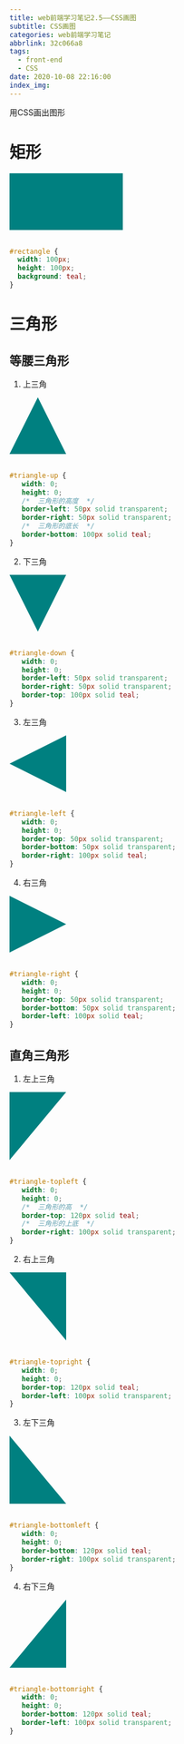 ```yaml
---
title: web前端学习笔记2.5——CSS画图
subtitle: CSS画图
categories: web前端学习笔记
abbrlink: 32c066a8
tags:
  - front-end
  - CSS
date: 2020-10-08 22:16:00
index_img:
---
```

用CSS画出图形

# 矩形
<style>
#rectangle {
  width: 200px;
  height: 100px;
  background: teal;
	}
</style>
<body>
  <div id="rectangle"></div>
</body>
<br>

```css
#rectangle {
  width: 100px;
  height: 100px;
  background: teal;
} 
```
# 三角形
## 等腰三角形
1. 上三角
<style>
#triangle-up {
   width: 0;
   height: 0;
   border-left: 50px solid transparent;
   border-right: 50px solid transparent;
   border-bottom: 100px solid teal;
}
</style>
<body>
  <div id="triangle-up"></div>
</body>
<br>

```css
#triangle-up {
   width: 0;
   height: 0;
   /*  三角形的高度  */
   border-left: 50px solid transparent;
   border-right: 50px solid transparent;
   /*  三角形的底长  */
   border-bottom: 100px solid teal;
}
```

2. 下三角
<style>
#triangle-down {
   width: 0;
   height: 0;
   border-left: 50px solid transparent;
   border-right: 50px solid transparent;
   border-top: 100px solid teal;
}
</style>
<body>
  <div id="triangle-down"></div>
</body>
<br>

```css
#triangle-down {
   width: 0;
   height: 0;
   border-left: 50px solid transparent;
   border-right: 50px solid transparent;
   border-top: 100px solid teal;
}
```

3. 左三角
<style>
#triangle-left {
   width: 0;
   height: 0;
   border-top: 50px solid transparent;
   border-bottom: 50px solid transparent;
   border-right: 100px solid teal;
}
</style>
<body>
  <div id="triangle-left"></div>
</body>
<br>

```css
#triangle-left {
   width: 0;
   height: 0;
   border-top: 50px solid transparent;
   border-bottom: 50px solid transparent;
   border-right: 100px solid teal;
}
```

4. 右三角
<style>
#triangle-right {
   width: 0;
   height: 0;
   border-top: 50px solid transparent;
   border-bottom: 50px solid transparent;
   border-left: 100px solid teal;
}
</style>
<body>
  <div id="triangle-right"></div>
</body>
<br>

```css
#triangle-right {
   width: 0;
   height: 0;
   border-top: 50px solid transparent;
   border-bottom: 50px solid transparent;
   border-left: 100px solid teal;
}
```

## 直角三角形
1. 左上三角
<style>
#triangle-topleft {
   width: 0;
   height: 0;
   border-top: 120px solid teal;
   border-right: 100px solid transparent;     
}
</style>
<body>
  <div id="triangle-topleft"></div>
</body>
<br>

```css
#triangle-topleft {
   width: 0;
   height: 0;
   /*  三角形的高  */
   border-top: 120px solid teal;
   /*  三角形的上底  */
   border-right: 100px solid transparent;     
}
```

2. 右上三角
<style>
#triangle-topright {
   width: 0;
   height: 0;
   border-top: 120px solid teal;
   border-left: 100px solid transparent;     
}
</style>
<body>
  <div id="triangle-topright"></div>
</body>
<br>

```css
#triangle-topright {
   width: 0;
   height: 0;
   border-top: 120px solid teal;
   border-left: 100px solid transparent;     
}
```

3. 左下三角
<style>
#triangle-bottomleft {
   width: 0;
   height: 0;
   border-bottom: 120px solid teal;
   border-right: 100px solid transparent;     
}
</style>
<body>
  <div id="triangle-bottomleft"></div>
</body>
<br>

```css
#triangle-bottomleft {
   width: 0;
   height: 0;
   border-bottom: 120px solid teal;
   border-right: 100px solid transparent;     
}
```

4. 右下三角
<style>
#triangle-bottomright {
   width: 0;
   height: 0;
   border-bottom: 120px solid teal;
   border-left: 100px solid transparent;     
}
</style>
<body>
  <div id="triangle-bottomright"></div>
</body>
<br>

```css
#triangle-bottomright {
   width: 0;
   height: 0;
   border-bottom: 120px solid teal;
   border-left: 100px solid transparent;     
}
```
